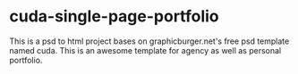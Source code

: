 # cuda-single-page-portfolio

This is a psd to html project bases on graphicburger.net's free psd template named cuda. This is an awesome template for agency as well as personal portfolio.
